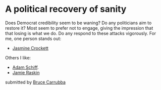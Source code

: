 # A political recovery of sanity

Does Democrat credibility seem to be waning? Do any politicians aim to restore it? Most seem to prefer not to engage, giving the impression that that losing is what we do. Do any respond to these attacks vigorously. For me, one person stands out:

- [Jasmine Crockett](https://www.thedailybeast.com/texas-rep-jasmine-crockett-slays-gop-during-hearing-on-election-integrity)

Others I like:

- [Adam Schiff](https://schiff.house.gov/about/biography). 
- [Jamie Raskin](https://oversightdemocrats.house.gov/news/press-releases/ranking-member-raskin-s-statement-on-republicans-sham-impeachment-inquiry) 

submitted by [Bruce Carrubba](mailto:icchupichu@gmail.com)
